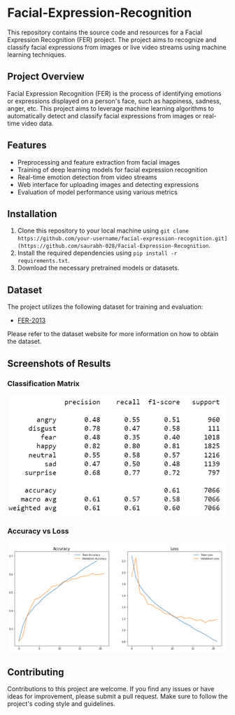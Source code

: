 # Facial-Expression-Recognition
This repository contains the source code and resources for a Facial Expression Recognition (FER) project. The project aims to recognize and classify facial expressions from images or live video streams using machine learning techniques.

## Project Overview
Facial Expression Recognition (FER) is the process of identifying emotions or expressions displayed on a person's face, such as happiness, sadness, anger, etc. This project aims to leverage machine learning algorithms to automatically detect and classify facial expressions from images or real-time video data.

## Features
- Preprocessing and feature extraction from facial images
- Training of deep learning models for facial expression recognition
- Real-time emotion detection from video streams
- Web interface for uploading images and detecting expressions
- Evaluation of model performance using various metrics

## Installation

1. Clone this repository to your local machine using `git clone https://github.com/your-username/facial-expression-recognition.git](https://github.com/saurabh-028/Facial-Expression-Recognition`.
2. Install the required dependencies using `pip install -r requirements.txt`.
3. Download the necessary pretrained models or datasets.

## Dataset

The project utilizes the following dataset for training and evaluation:

- [FER-2013](https://www.kaggle.com/c/challenges-in-representation-learning-facial-expression-recognition-challenge/data)

Please refer to the dataset website for more information on how to obtain the dataset.

## Screenshots of Results

### Classification Matrix
![Result Screenshot](https://github.com/saurabh-028/Facial-Expression-Recognition/blob/main/results/mod%202%20class.png)

### Accuracy vs Loss
![Result Screenshot2](https://github.com/saurabh-028/Facial-Expression-Recognition/blob/main/results/mod%202%20acc%20vs%20loss.png)

## Contributing

Contributions to this project are welcome. If you find any issues or have ideas for improvement, please submit a pull request. Make sure to follow the project's coding style and guidelines.

